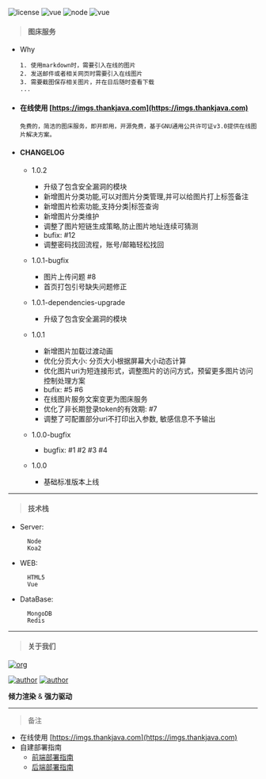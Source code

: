 ![license](https://img.shields.io/badge/license-GNU-100000.svg)
![vue](https://img.shields.io/badge/>-vue-lightred.svg)
![node](https://img.shields.io/badge/>-nodejs-green.svg)
![vue](https://img.shields.io/badge/>-koa2-blue.svg)

> #### 图床服务

- Why

    ```
    1. 使用markdown时，需要引入在线的图片
    2. 发送邮件或者相关网页时需要引入在线图片
    3. 需要截图保存相关图片，并在日后随时查看下载
    ...
    ```

- #### 在线使用 [https://imgs.thankjava.com](https://imgs.thankjava.com)

    ```
    免费的，简洁的图床服务，即开即用，开源免费，基于GNU通用公共许可证v3.0提供在线图片解决方案。
    ```

- #### CHANGELOG

    - 1.0.2
    
        - 升级了包含安全漏洞的模块
        - 新增图片分类功能,可以对图片分类管理,并可以给图片打上标签备注
        - 新增图片检索功能,支持分类|标签查询
        - 新增图片分类维护
        - 调整了图片短链生成策略,防止图片地址连续可猜测
        - bufix: #12
        - 调整密码找回流程，账号/邮箱轻松找回
    
    - 1.0.1-bugfix 
    
        - 图片上传问题 #8
        - 首页打包引号缺失问题修正
    
    - 1.0.1-dependencies-upgrade
    
        - 升级了包含安全漏洞的模块
    
    - 1.0.1
    
        - 新增图片加载过渡动画
        - 优化分页大小: 分页大小根据屏幕大小动态计算
        - 优化图片uri为短连接形式，调整图片的访问方式，预留更多图片访问控制处理方案
        - bufix: #5 #6
        - 在线图片服务文案变更为图床服务
        - 优化了非长期登录token的有效期: #7
        - 调整了可配置部分uri不打印出入参数, 敏感信息不予输出

    - 1.0.0-bugfix
     
        - bugfix: #1 #2 #3 #4

    - 1.0.0
    
        - 基础标准版本上线
---
> #### 技术栈
- Server:

        Node
        Koa2
            
- WEB:

        HTML5
        Vue
            
- DataBase:

        MongoDB
        Redis
---    
> #### 关于我们

[![org](https://img.shields.io/badge/org-@LazyKoala-yellow.svg)](https://github.com/lazy-koala/)

[![author](https://img.shields.io/badge/author-@qazyuan-blue.svg)](https://github.com/qazyuan/) [![author](https://img.shields.io/badge/author-@thankjava-blue.svg)](https://github.com/thankjava/)

**倾力渲染** & **强力驱动**

---
> 备注
- 在线使用 [https://imgs.thankjava.com](https://imgs.thankjava.com)
- 自建部署指南
    - [前端部署指南](https://github.com/lazy-koala/imgs-upload-srv/blob/master/doc/deploy-web.md)
    - [后端部署指南](https://github.com/lazy-koala/imgs-upload-srv/blob/master/doc/deploy-srv.md)

